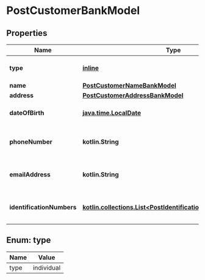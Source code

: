 
# PostCustomerBankModel

## Properties
Name | Type | Description | Notes
------------ | ------------- | ------------- | -------------
**type** | [**inline**](#Type) | The customer&#39;s type. | 
**name** | [**PostCustomerNameBankModel**](PostCustomerNameBankModel.md) |  |  [optional]
**address** | [**PostCustomerAddressBankModel**](PostCustomerAddressBankModel.md) |  |  [optional]
**dateOfBirth** | [**java.time.LocalDate**](java.time.LocalDate.md) | The customer&#39;s date of birth. |  [optional]
**phoneNumber** | **kotlin.String** | The customer&#39;s phone number. |  [optional]
**emailAddress** | **kotlin.String** | The customer&#39;s phone number. |  [optional]
**identificationNumbers** | [**kotlin.collections.List&lt;PostIdentificationNumberBankModel&gt;**](PostIdentificationNumberBankModel.md) | The customer&#39;s identification numbers. |  [optional]


<a name="Type"></a>
## Enum: type
Name | Value
---- | -----
type | individual



